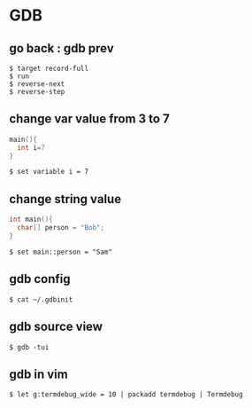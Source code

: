 # GDB
## go back : gdb prev
```
$ target record-full
$ run
$ reverse-next
$ reverse-step
```


## change var value from 3 to 7
```c
main(){
  int i=7
}
```
```
$ set variable i = 7
```
## change string value
```c
int main(){
  char[] person = "Bob";
}
```
```
$ set main::person = "Sam"
```

## gdb config
```
$ cat ~/.gdbinit
```

## gdb source view
```
$ gdb -tui
```

## gdb in vim
```
$ let g:termdebug_wide = 10 | packadd termdebug | Termdebug
```
